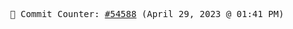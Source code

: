 <p align="center">
    <samp>
        📮 Commit Counter: <a href="https://github.com/Javascript-void0/Javascript-void0/commits/main">#54588</a> (April 29, 2023 @ 01:41 PM)
    </samp>
</p>
